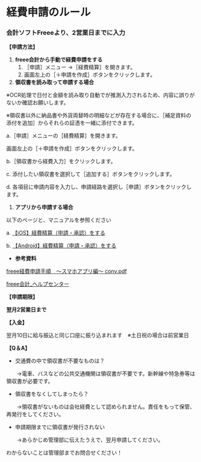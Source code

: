 # 経費申請のルール

### 会計ソフトFreeeより、2営業日までに入力

**【申請方法】**

1. **freee会計から手動で経費申請をする**
    1. ［申請］メニュー →［経費精算］を開きます。
    2. 画面左上の［＋申請を作成］ボタンをクリックします。
2. **領収書を読み取って申請する場合**

※OCR処理で日付と金額を読み取り自動でが推測入力されるため、内容に誤りがないか確認お願いします。

※領収書以外に納品書や外貨両替時の明細などが存在する場合に、［補足資料の添付を追加］からそれらの証憑を一緒に添付できます。

a.［申請］メニューの［経費精算］を開きます。

画面左上の［＋申請を作成］ボタンをクリックします。

b.［領収書から経費入力］をクリックします。

c.  添付したい領収書を選択して［追加する］ボタンをクリックします。

d. 各項目に申請内容を入力し、申請経路を選択し［申請］ボタンをクリックします。

1. **アプリから申請する場合**

以下のページと、マニュアルを参照ください

a. [【iOS】経費精算（申請・承認）をする](https://support.freee.co.jp/hc/ja/articles/360001204423--iOS-%E7%B5%8C%E8%B2%BB%E7%B2%BE%E7%AE%97-%E7%94%B3%E8%AB%8B-%E6%89%BF%E8%AA%8D-%E3%82%92%E3%81%99%E3%82%8B#h_c62a1956-6ad9-4ea6-96ce-879b10443515)

b. [【Android】経費精算（申請・承認）をする](https://support.freee.co.jp/hc/ja/articles/360001217186--Android-%E7%B5%8C%E8%B2%BB%E7%B2%BE%E7%AE%97-%E7%94%B3%E8%AB%8B-%E6%89%BF%E8%AA%8D-%E3%82%92%E3%81%99%E3%82%8B)

- **参考資料**

[freee経費申請手順　～スマホアプリ編～ conv.pdf](freee%25E7%25B5%258C%25E8%25B2%25BB%25E7%2594%25B3%25E8%25AB%258B%25E6%2589%258B%25E9%25A0%2586_%25EF%25BD%259E%25E3%2582%25B9%25E3%2583%259E%25E3%2583%259B%25E3%2582%25A2%25E3%2583%2595%25E3%2582%259A%25E3%2583%25AA%25E7%25B7%25A8%25EF%25BD%259E_conv.pdf)

[freee会計_ヘルプセンター](https://support.freee.co.jp/hc/ja/articles/203309610-%E7%B5%8C%E8%B2%BB%E7%B2%BE%E7%AE%97%E3%82%92%E7%94%B3%E8%AB%8B%E3%81%99%E3%82%8B)

**【申請期限】**

**翌月2営業日まで**

**【入金】**

翌月10日に給与振込と同じ口座に振り込まれます　※土日祝の場合は前営業日

**【Q＆A】**

- 交通費の中で領収書が不要なものは？

　　→電車、バスなどの公共交通機関は領収書が不要です。新幹線や特急券等は領収書が必要です。

- 領収書をなくしてしまったら？

　　→領収書がないものは会社経費として認められません。責任をもって保管、再発行をしてください。

- 申請期限までに領収書が発行されない

　　→あらかじめ管理部に伝えたうえで、翌月申請してください。

わからないことは管理部までお問合せください！
